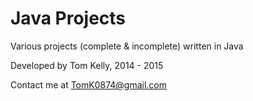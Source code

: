 # Java Projects

Various projects (complete & incomplete) written in Java

Developed by Tom Kelly, 2014 - 2015

Contact me at TomK0874@gmail.com
